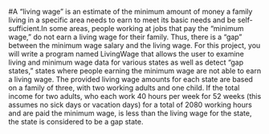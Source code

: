 #A “living wage” is an estimate of the minimum amount of money a family living in a specific area needs to earn to meet its basic needs
and be self-sufficient.In some areas, people working at jobs that pay the “minimum wage,” do not earn a living wage for their family.
Thus, there is a “gap” between the minimum wage salary and the living wage. For this project, you will write a program named LivingWage
that allows the user to examine living and minimum wage data for various states as well as detect “gap states,” states where people
earning the minimum wage are not able to earn a living wage. The provided living wage amounts for each state are based on a family of 
three, with two working adults and one child. If the total income for two adults, who each work 40 hours per week for 52 weeks 
(this assumes no sick days or vacation days) for a total of 2080 working hours and are paid the minimum wage, is less than the living wage
for the state, the state is considered to be a gap state.
